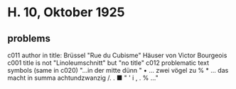 # H. 10, Oktober 1925

## problems
c011 author in title: Brüssel "Rue du Cubisme" Häuser von Victor Bourgeois
c001 title is not "Linoleumschnitt" but "no title"
c012 problematic text symbols (same in c020)
"...in der mitte dünn \" • ... zwei vögel zu % * ... das macht in summa achtundzwanzig /. . ■ \" ' i , . % ..."